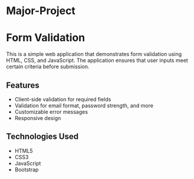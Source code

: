 # Major-Project
# Form Validation

This is a simple web application that demonstrates form validation using HTML, CSS, and JavaScript. The application ensures that user inputs meet certain criteria before submission.

## Features

- Client-side validation for required fields
- Validation for email format, password strength, and more
- Customizable error messages
- Responsive design

## Technologies Used

- HTML5
- CSS3
- JavaScript
- Bootstrap
